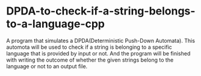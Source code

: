 # DPDA-to-check-if-a-string-belongs-to-a-language-cpp
A program that simulates a 
DPDA(Deterministic Push-Down Automata). This automota will be 
used to check if a string is belonging to a specific language that is 
provided by input or not. And the program will be finished with writing 
the outcome of whether the given strings belong to the language or not 
to an output file.
